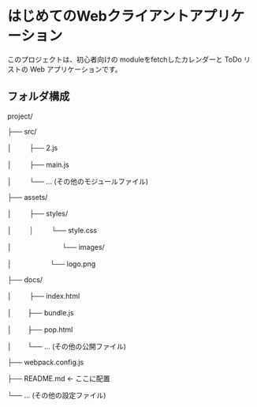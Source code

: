 # はじめてのWebクライアントアプリケーション

このプロジェクトは、初心者向けの
moduleをfetchしたカレンダーと 
ToDo リストの Web アプリケーションです。


## フォルダ構成

project/

├── src/

│  　　 ├── 2.js

│  　　 ├── main.js

│  　　 └── ... (その他のモジュールファイル)

├── assets/

│  　　 ├── styles/

│  　　 │ 　　  └── style.css

│   　　　　　　　└── images/

│     　　　　　  └── logo.png

├── docs/

│  　　 ├── index.html

│   　　├── bundle.js

│   　　├── pop.html

│   　　└── ... (その他の公開ファイル)

├── webpack.config.js

├── README.md  ← ここに配置

└── ... (その他の設定ファイル)
